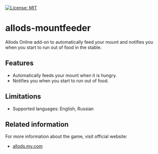 [![License: MIT](https://img.shields.io/badge/License-MIT-yellow.svg)](LICENSE)

# allods-mountfeeder

Allods Online add-on to automatically feed your mount and notifies you when you start to run out of food in the stable.

## Features

* Automatically feeds your mount when it is hungry.
* Notifies you when you start to run out of food.

## Limitations

* Supported languages: English, Russian

## Related information

For more information about the game, visit official website:

* [allods.my.com](http://allods.my.com/)

